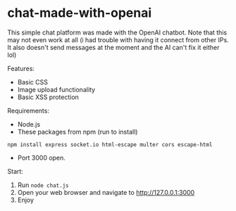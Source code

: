# chat-made-with-openai
This simple chat platform was made with the OpenAI chatbot. Note that this may not even work at all (i had trouble with having it connect from other IPs. It also doesn't send messages at the moment and the AI can't fix it either lol)

Features:
- Basic CSS
- Image upload functionality
- Basic XSS protection

Requirements:
- Node.js
- These packages from npm (run to install)
```
npm install express socket.io html-escape multer cors escape-html
```
- Port 3000 open.

Start:
1. Run ``node chat.js``
2. Open your web browser and navigate to http://127.0.0.1:3000
3. Enjoy
